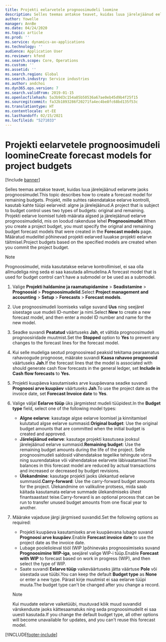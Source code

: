 ```yaml
---
title: Projekti eelarvetele prognoosimudeli loomine
description: Selles teemas antakse teavet, kuidas luua järelejäänud eelarvete jaoks prognoosimudel.
author: Yowelle
manager: AnnBe
ms.date: 04/24/2020
ms.topic: article
ms.prod: ''
ms.service: dynamics-ax-applications
ms.technology: ''
audience: Application User
ms.reviewer: kfend
ms.search.scope: Core, Operations
ms.custom: ''
ms.assetid: ''
ms.search.region: Global
ms.search.industry: Service industries
ms.author: andchoi
ms.dyn365.ops.version: 7
ms.search.validFrom: 2019-01-15
ms.openlocfilehash: 5a3b9d3c154a85b50536a67ae0eb45d9b4f25f15
ms.sourcegitcommit: fa32b1893286f20271fa4ec4be8fc68bd135f53c
ms.translationtype: HT
ms.contentlocale: et-EE
ms.lasthandoff: 02/15/2021
ms.locfileid: "5271033"
---
```

# <a name="create-forecast-models-for-project-budgets"></a><span data-ttu-id="936d1-103">Projekti eelarvetele prognoosimudeli loomine</span><span class="sxs-lookup"><span data-stu-id="936d1-103">Create forecast models for project budgets</span></span> 

[!include [banner](../includes/banner.md)]

<span data-ttu-id="936d1-104">Selles teemas antakse teavet, kuidas luua järelejäänud eelarvete jaoks prognoosimudel.</span><span class="sxs-lookup"><span data-stu-id="936d1-104">This topic describes how to create a forecast model for remaining budgets.</span></span> <span data-ttu-id="936d1-105">Projekt, mille suhtes rakendatakse eelarve kontrolli, kasutab kahte tüüpi eelarveid: algne ja järelejäänud.</span><span class="sxs-lookup"><span data-stu-id="936d1-105">A project that is subject to budget control uses two types of budgets: original and remaining.</span></span> <span data-ttu-id="936d1-106">Projekti eelarve loomisel tuleb määrata algsed ja järelejäänud eelarve prognoosimudelid, mis on loodud rakenduse lehel **Prognoosimudel**.</span><span class="sxs-lookup"><span data-stu-id="936d1-106">When you create a project budget, you must specify the original and remaining budget forecast models that were created in the **Forecast models** page.</span></span> <span data-ttu-id="936d1-107">Määratud mudelitel põhinevad projekti eelarved luuakse projekti eelarve täitmisel.</span><span class="sxs-lookup"><span data-stu-id="936d1-107">Project budgets based on the specified models are created when you commit the project budget.</span></span>

> [!NOTE]
> <span data-ttu-id="936d1-108">Prognoosimudel, mida kasutatakse eelarve kontrollimisel, ei saa olla allmudeliga ning seda ei saa kasutada allmudelina.</span><span class="sxs-lookup"><span data-stu-id="936d1-108">A forecast model that is used for budget control can’t have a submodel or be used as a submodel.</span></span>

1. <span data-ttu-id="936d1-109">Valige **Projekti haldamine ja raamatupidamine** > **Seadistamine** > **Prognoosid**  > **Prognoosimudelid**.</span><span class="sxs-lookup"><span data-stu-id="936d1-109">Select **Project management and accounting** > **Setup** > **Forecasts**  > **Forecast models**.</span></span>
2. <span data-ttu-id="936d1-110">Uue prognoosimudeli loomiseks valige suvand **Uus** ning seejärel sisestage uue mudeli ID-number ja nimi.</span><span class="sxs-lookup"><span data-stu-id="936d1-110">Select **New** to create a new forecast model, and then enter a model ID number and name for the new model.</span></span> 
3. <span data-ttu-id="936d1-111">Seadke suvandi **Peatatud** väärtuseks **Jah**, et vältida prognoosimudeli prognoosiridade muutmist.</span><span class="sxs-lookup"><span data-stu-id="936d1-111">Set the **Stopped** option to **Yes** to prevent any changes to the forecast lines for the forecast model.</span></span> 
4. <span data-ttu-id="936d1-112">Kui selle mudeliga seotud prognoosiread peaksid tekitama pearaamatus rahavoogude prognoose, määrake suvandi **Kaasa rahavoo prognoosid** väärtuseks **Jah**.</span><span class="sxs-lookup"><span data-stu-id="936d1-112">If the forecast lines that the model is associated with should generate cash flow forecasts in the general ledger, set **Include in Cash flow forecasts** to **Yes.**</span></span> 
5. <span data-ttu-id="936d1-113">Projekti kuupäeva kasutamiseks arve kuupäevana seadke suvandi **Prognoosi arve kuupäev** väärtuseks **Jah**.</span><span class="sxs-lookup"><span data-stu-id="936d1-113">To use the project date as the invoice date, set **Forecast Invoice date** to **Yes**.</span></span> 
6. <span data-ttu-id="936d1-114">Valige väljal **Eelarve tüüp** üks järgmistest mudeli tüüpidest.</span><span class="sxs-lookup"><span data-stu-id="936d1-114">In the **Budget type** field, select one of the following model types:</span></span>

   - <span data-ttu-id="936d1-115">**Algne eelarve**: kasutage algse eelarve loomisel ja kinnitamisel kulutatud algse eelarve summasid.</span><span class="sxs-lookup"><span data-stu-id="936d1-115">**Original budget**: Use the original budget amounts that are committed when the initial budget is created and approved.</span></span>
   - <span data-ttu-id="936d1-116">**Järelejäänud eelarve**: kasutage projekti kasutusea jooksul järelejäänud eelarve summasid.</span><span class="sxs-lookup"><span data-stu-id="936d1-116">**Remaining budget**: Use the remaining budget amounts during the life of the project.</span></span> <span data-ttu-id="936d1-117">Selle prognoosimudeli saldosid vähendatakse tegelike tehingute võrra ning suurendatakse või vähendatakse eelarvete läbivaatamisel.</span><span class="sxs-lookup"><span data-stu-id="936d1-117">The balances in this forecast model are reduced by actual transactions and increased or decreased by budget revisions.</span></span>
   - <span data-ttu-id="936d1-118">**Ülekandmine**: kasutage projekti jaoks ülekantud eelarve summasid.</span><span class="sxs-lookup"><span data-stu-id="936d1-118">**Carry-forward**: Use the carry-forward budget amounts for the project.</span></span> <span data-ttu-id="936d1-119">Ülekandmine on valikuline protsess, mida saab käitada kasutamata eelarve summade ülekandmiseks ühest finantsaastast teise.</span><span class="sxs-lookup"><span data-stu-id="936d1-119">Carry-forward is an optional process that can be run to transfer unused budget amounts from one fiscal year to another.</span></span>

7. <span data-ttu-id="936d1-120">Määrake vajaduse järgi järgmised suvandid.</span><span class="sxs-lookup"><span data-stu-id="936d1-120">Set the following options as required:</span></span>

   - <span data-ttu-id="936d1-121">Projekti kuupäeva kasutamiseks arve kuupäevana lubage suvand **Prognoosi arve kuupäev**.</span><span class="sxs-lookup"><span data-stu-id="936d1-121">Enable **Forecast invoice date** to use the project date as the invoice date.</span></span>
   - <span data-ttu-id="936d1-122">Lubage poolelioleval tööl (WIP )põhinevaks prognoosimiseks suvand **Prognoosimine WIP-iga**, seejärel valige WIP-i tüüp.</span><span class="sxs-lookup"><span data-stu-id="936d1-122">Enable **Forecast with WIP** to forecast based on work in progress (WIP), and then select the type of WIP.</span></span> 
   - <span data-ttu-id="936d1-123">Saate suvandi **Eelarve tüüp** vaikeväärtuseks jätta väärtuse **Pole** või sisestada uue tüübi.</span><span class="sxs-lookup"><span data-stu-id="936d1-123">You can keep the default **Budget type** as **None** or enter a new type.</span></span> <span data-ttu-id="936d1-124">Pärast kirje muutmist ei saa eelarve tüüpi muuta.</span><span class="sxs-lookup"><span data-stu-id="936d1-124">The budget type can't be changed after you change a record.</span></span>     
    > [!NOTE]
    > <span data-ttu-id="936d1-125">Kui muudate eelarve vaiketüübi, muutuvad kõik muud suvandid värskenduste jaoks kättesaamatuks ning seda prognoosimudelit ei saa uuesti kasutada.</span><span class="sxs-lookup"><span data-stu-id="936d1-125">If you change the default budget type, all other options will become unavailable for updates, and you can't reuse this forecast model.</span></span> 
   


 



[!INCLUDE[footer-include](../includes/footer-banner.md)]